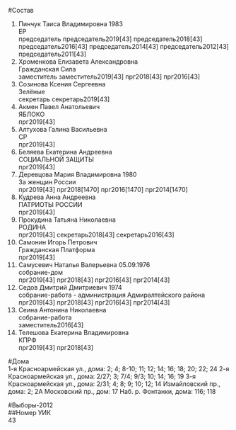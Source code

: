 #Состав  
1. Пинчук Таиса Владимировна 1983  
    ЕР  
    председатель председатель2019[43] председатель2018[43] председатель2016[43] председатель2014[43] председатель2012[43] председатель2011[43]  
2. Хроменкова Елизавета Александровна  
    Гражданская Сила  
    заместитель заместитель2019[43] прг2018[43] прг2016[43]  
3. Созинова Ксения Сергеевна  
    Зелёные  
    секретарь секретарь2019[43]  
4. Акмен Павел Анатольевич  
    ЯБЛОКО  
    прг2019[43]  
5. Алтухова Галина Васильевна  
    СР  
    прг2019[43]  
6. Беляева Екатерина Андреевна  
    СОЦИАЛЬНОЙ ЗАЩИТЫ  
    прг2019[43]  
7. Деревцова Мария Владимировна 1980  
    За женщин России  
    прг2019[43] прг2018[1470] прг2016[1470] прг2014[1470]  
8. Кудрева Анна Андреевна  
    ПАТРИОТЫ РОССИИ  
    прг2019[43]  
9. Прокудина Татьяна Николаевна  
    РОДИНА  
    прг2019[43] секретарь2018[43] секретарь2016[43]  
10. Самонин Игорь Петрович  
    Гражданская Платформа  
    прг2019[43]  
11. Самусевич Наталья Валерьевна 05.09.1976  
    собрание-дом  
    прг2019[43] прг2018[43] прг2016[43] прг2014[43]  
12. Седов Дмитрий Дмитриевич 1974  
    собрание-работа - администрация Адмиралтейского района  
    прг2019[43] прг2018[43] прг2016[43] прг2014[43]  
13. Сеина Антонина Николаевна  
    собрание-работа  
    заместитель2016[43]  
14. Телешова Екатерина Владимировна  
    КПРФ  
    прг2019[43] прг2018[43]  
  
#Дома  
1-я Красноармейская ул., дома: 2; 4; 8-10; 11; 12; 14; 16; 18; 20; 22; 24 2-я Красноармейская ул., дома: 2/27; 3; 7/4; 9/3; 10; 14; 16; 19 3-я Красноармейская ул., дома: 2/31; 4; 8; 9; 10; 12; 14 Измайловский пр., дома: 2; 2А Московский пр., дом: 17 Наб. р. Фонтанки, дома: 116; 118  
  
#Выборы-2012  
##Номер УИК  
43  
